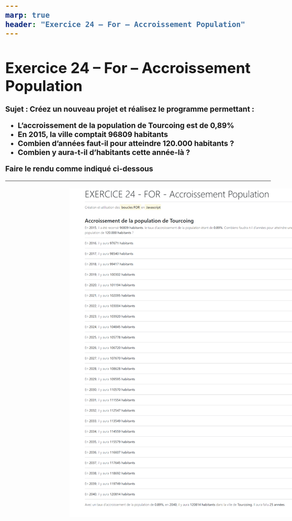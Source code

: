 ```yaml
---
marp: true
header: "Exercice 24 – For – Accroissement Population"
---
```

<style scoped>
:not(h1){
    font-size : 23px;
    font-weight : bold;
}
</style>

# Exercice 24 – For – Accroissement Population


Sujet : Créez un nouveau projet et réalisez le programme permettant :
- L’accroissement de la population de Tourcoing est de 0,89%
- En 2015, la ville comptait 96809 habitants
- Combien d’années faut-il pour atteindre 120.000 habitants ?
- Combien y aura-t-il d’habitants cette année-là ?
  
Faire le rendu comme indiqué ci-dessous

---
<style scoped>
img {
    margin-left : 200px;
}
</style>

![w:400](image.png)